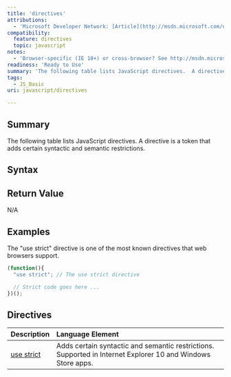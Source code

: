 ```yaml
---
title: 'directives'
attributions:
  - 'Microsoft Developer Network: [Article](http://msdn.microsoft.com/en-us/library/ie/br230271(v=vs.94).aspx)'
compatibility:
  feature: directives
  topic: javascript
notes:
  - 'Browser-specific (IE 10+) or cross-browser? See http://msdn.microsoft.com/en-us/library/ie/br230271%28v=vs.94%29.aspx'
readiness: 'Ready to Use'
summary: 'The following table lists JavaScript directives.  A directive is a token that adds certain syntactic and semantic restrictions.'
tags:
  - JS_Basic
uri: javascript/directives

---
```

## Summary

The following table lists JavaScript directives. A directive is a token that adds certain syntactic and semantic restrictions.

## Syntax

## Return Value

N/A

## Examples

The "use strict" directive is one of the most known directives that web browsers support.

``` js
(function(){
  "use strict"; // The use strict directive

  // Strict code goes here ...
})();
```

## Directives

|Description|Language Element|
|:----------|:---------------|
|[use strict](/javascript/directives/use_strict)|Adds certain syntactic and semantic restrictions. Supported in Internet Explorer 10 and Windows Store apps.|

